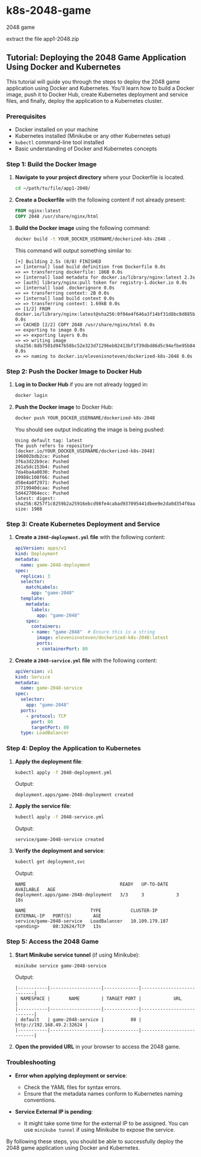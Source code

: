 # k8s-2048-game
2048 game

extract the file app1-2048.zip

## Tutorial: Deploying the 2048 Game Application Using Docker and Kubernetes

This tutorial will guide you through the steps to deploy the 2048 game application using Docker and Kubernetes. You'll learn how to build a Docker image, push it to Docker Hub, create Kubernetes deployment and service files, and finally, deploy the application to a Kubernetes cluster.

### Prerequisites
- Docker installed on your machine
- Kubernetes installed (Minikube or any other Kubernetes setup)
- `kubectl` command-line tool installed
- Basic understanding of Docker and Kubernetes concepts

### Step 1: Build the Docker Image

1. **Navigate to your project directory** where your Dockerfile is located.

    ```sh
    cd ~/path/to/file/app1-2048/
    ```

2. **Create a Dockerfile** with the following content if not already present:

    ```Dockerfile
    FROM nginx:latest
    COPY 2048 /usr/share/nginx/html
    ```

3. **Build the Docker image** using the following command:

    ```sh
    docker build -t YOUR_DOCKER_USERNAME/dockerized-k8s-2048 .
    ```

    This command will output something similar to:

    ```
    [+] Building 2.5s (8/8) FINISHED
    => [internal] load build definition from Dockerfile 0.0s
    => => transferring dockerfile: 186B 0.0s
    => [internal] load metadata for docker.io/library/nginx:latest 2.3s
    => [auth] library/nginx:pull token for registry-1.docker.io 0.0s
    => [internal] load .dockerignore 0.0s
    => => transferring context: 2B 0.0s
    => [internal] load build context 0.0s
    => => transferring context: 1.69kB 0.0s
    => [1/2] FROM docker.io/library/nginx:latest@sha256:0f04e4f646a3f14bf31d8bc8d885b6c951fdcf42589d06845f64d18aec6a3c4d 0.0s
    => CACHED [2/2] COPY 2048 /usr/share/nginx/html 0.0s
    => exporting to image 0.0s
    => => exporting layers 0.0s
    => => writing image sha256:8db7501d947b58bc52e323d71296eb02413bf1f39dbd86d5c94efbe95b8444e3 0.0s
    => => naming to docker.io/elevenisnoteven/dockerized-k8s-2048 0.0s
    ```

### Step 2: Push the Docker Image to Docker Hub

1. **Log in to Docker Hub** if you are not already logged in:

    ```sh
    docker login
    ```

2. **Push the Docker image** to Docker Hub:

    ```sh
    docker push YOUR_DOCKER_USERNAME/dockerized-k8s-2048
    ```

    You should see output indicating the image is being pushed:

    ```
    Using default tag: latest
    The push refers to repository [docker.io/YOUR_DOCKER_USERNAME/dockerized-k8s-2048]
    196002bdb2ce: Pushed
    3f6a3d22b9ce: Pushed
    261a5dc153b4: Pushed
    7da4ba4a0030: Pushed
    10988c108f66: Pushed
    d58e4a0f2971: Pushed
    37719940dcaa: Pushed
    5d4427064ecc: Pushed
    latest: digest: sha256:8257f1c8259b2a25916ebcd98fe4cabad937095441dbee9e2da0d354f0aae526 size: 1988
    ```

### Step 3: Create Kubernetes Deployment and Service

1. **Create a `2048-deployment.yml` file** with the following content:

    ```yaml
    apiVersion: apps/v1
    kind: Deployment
    metadata:
      name: game-2048-deployment
    spec:
      replicas: 3
      selector:
        matchLabels:
          app: "game-2048"
      template:
        metadata:
          labels:
            app: "game-2048"
        spec:
          containers:
          - name: "game-2048"  # Ensure this is a string
            image: elevenisnoteven/dockerized-k8s-2048:latest
            ports:
            - containerPort: 80
    ```

2. **Create a `2048-service.yml` file** with the following content:

    ```yaml
    apiVersion: v1
    kind: Service
    metadata:
      name: game-2048-service
    spec:
      selector:
        app: "game-2048"
      ports:
        - protocol: TCP
          port: 80
          targetPort: 80
      type: LoadBalancer
    ```

### Step 4: Deploy the Application to Kubernetes

1. **Apply the deployment file**:

    ```sh
    kubectl apply -f 2048-deployment.yml
    ```

    Output:

    ```
    deployment.apps/game-2048-deployment created
    ```

2. **Apply the service file**:

    ```sh
    kubectl apply -f 2048-service.yml
    ```

    Output:

    ```
    service/game-2048-service created
    ```

3. **Verify the deployment and service**:

    ```sh
    kubectl get deployment,svc
    ```

    Output:

    ```
    NAME                                   READY   UP-TO-DATE   AVAILABLE   AGE
    deployment.apps/game-2048-deployment   3/3     3            3           18s

    NAME                        TYPE           CLUSTER-IP       EXTERNAL-IP   PORT(S)        AGE
    service/game-2048-service   LoadBalancer   10.109.179.187   <pending>     80:32624/TCP   13s
    ```

### Step 5: Access the 2048 Game

1. **Start Minikube service tunnel** (if using Minikube):

    ```sh
    minikube service game-2048-service
    ```

    Output:

    ```
    |-----------|-------------------|-------------|---------------------------|
    | NAMESPACE |       NAME        | TARGET PORT |            URL            |
    |-----------|-------------------|-------------|---------------------------|
    | default   | game-2048-service |          80 | http://192.168.49.2:32624 |
    |-----------|-------------------|-------------|---------------------------|
    ```

2. **Open the provided URL** in your browser to access the 2048 game.

### Troubleshooting

- **Error when applying deployment or service**:
    - Check the YAML files for syntax errors.
    - Ensure that the metadata names conform to Kubernetes naming conventions.

- **Service External IP is pending**:
    - It might take some time for the external IP to be assigned. You can use `minikube tunnel` if using Minikube to expose the service.

By following these steps, you should be able to successfully deploy the 2048 game application using Docker and Kubernetes.
